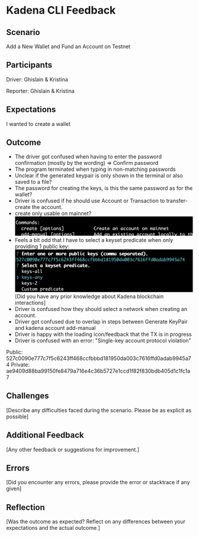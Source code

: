 # Kadena CLI Feedback

## Scenario

Add a New Wallet and Fund an Account on Testnet

## Participants

Driver: Ghislain & Kristina

Reporter: Ghislain & Kristina

## Expectations

I wanted to create a wallet

## Outcome

- The driver got confused when having to enter the password confirmation (mostly by the wording) => Confirm password
- The program terminated when typing in non-matching passwords
- Unclear if the generated keypair is only shown in the terminal or also saved to a file?
- The password for creating the keys, is this the same password as for the wallet?
- Driver is confused if he should use Account or Transaction to transfer-create the account.
- create only usable on mainnet?
  ![alt text](GG-1.png)
- Feels a bit odd that I have to select a keyset predicate when only providing 1 public key:
  ![alt text](GG-2.png)
  [Did you have any prior knowledge about Kadena blockchain interactions]
- Driver is confused how they should select a network when creating an account.
- Driver got confused due to overlap in steps between Generate KeyPair and kadena account add-manual
- Driver is happy with the loading icon/feedback that the TX is in progress
- Driver is confused with an error: "Single-key account protocol violation"

Public: 527c0090e777c7f5c6243ff468ccfbbbd181950da003c7616ffd0adab9945a74
Private: ae9409d88ba99150fe8479a716e4c36b5727e1ccd1f82f830bdb405d1c1fc1a7

## Challenges

[Describe any difficulties faced during the scenario. Please be as explicit as possible]

## Additional Feedback

[Any other feedback or suggestions for improvement.]

## Errors

[Did you encounter any errors, please provide the error or stacktrace if any given]

## Reflection

[Was the outcome as expected? Reflect on any differences between your expectations and the actual outcome.]
